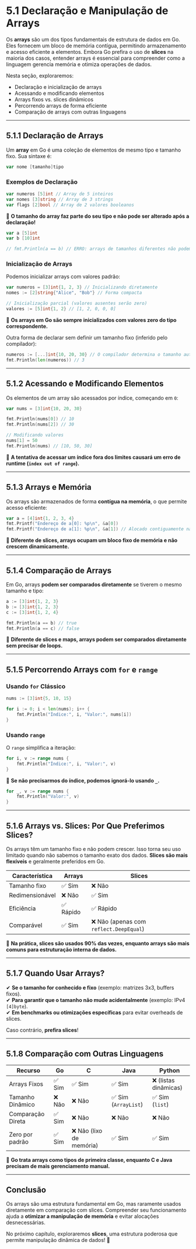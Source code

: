 # **5.1 Declaração e Manipulação de Arrays**

Os **arrays** são um dos tipos fundamentais de estrutura de dados em Go. Eles fornecem um bloco de memória contígua, permitindo armazenamento e acesso eficiente a elementos. Embora Go prefira o uso de **slices** na maioria dos casos, entender arrays é essencial para compreender como a linguagem gerencia memória e otimiza operações de dados.

Nesta seção, exploraremos:

- Declaração e inicialização de arrays
- Acessando e modificando elementos
- Arrays fixos vs. slices dinâmicos
- Percorrendo arrays de forma eficiente
- Comparação de arrays com outras linguagens

---

## **5.1.1 Declaração de Arrays**

Um **array** em Go é uma coleção de elementos de mesmo tipo e tamanho fixo. Sua sintaxe é:

```go
var nome [tamanho]tipo
```

### **Exemplos de Declaração**

```go
var numeros [5]int // Array de 5 inteiros
var nomes [3]string // Array de 3 strings
var flags [2]bool // Array de 2 valores booleanos
```

📌 **O tamanho do array faz parte do seu tipo e não pode ser alterado após a declaração!**  

```go
var a [5]int
var b [10]int

// fmt.Println(a == b) // ERRO: arrays de tamanhos diferentes não podem ser comparados
```

### **Inicialização de Arrays**

Podemos inicializar arrays com valores padrão:

```go
var numeros = [3]int{1, 2, 3} // Inicializando diretamente
nomes := [2]string{"Alice", "Bob"} // Forma compacta

// Inicialização parcial (valores ausentes serão zero)
valores := [5]int{1, 2} // [1, 2, 0, 0, 0]
```

📌 **Os arrays em Go são sempre inicializados com valores zero do tipo correspondente.**

Outra forma de declarar sem definir um tamanho fixo (inferido pelo compilador):

```go
numeros := [...]int{10, 20, 30} // O compilador determina o tamanho automaticamente
fmt.Println(len(numeros)) // 3
```

---

## **5.1.2 Acessando e Modificando Elementos**

Os elementos de um array são acessados por índice, começando em `0`:

```go
var nums = [3]int{10, 20, 30}

fmt.Println(nums[0]) // 10
fmt.Println(nums[2]) // 30

// Modificando valores
nums[1] = 50
fmt.Println(nums) // [10, 50, 30]
```

📌 **A tentativa de acessar um índice fora dos limites causará um erro de runtime (`index out of range`).**  

---

## **5.1.3 Arrays e Memória**

Os arrays são armazenados de forma **contígua na memória**, o que permite acesso eficiente:

```go
var a = [4]int{1, 2, 3, 4}
fmt.Printf("Endereço de a[0]: %p\n", &a[0])
fmt.Printf("Endereço de a[1]: %p\n", &a[1]) // Alocado contiguamente na memória
```

📌 **Diferente de slices, arrays ocupam um bloco fixo de memória e não crescem dinamicamente.**

---

## **5.1.4 Comparação de Arrays**

Em Go, arrays **podem ser comparados diretamente** se tiverem o mesmo tamanho e tipo:

```go
a := [3]int{1, 2, 3}
b := [3]int{1, 2, 3}
c := [3]int{1, 2, 4}

fmt.Println(a == b) // true
fmt.Println(a == c) // false
```

📌 **Diferente de slices e maps, arrays podem ser comparados diretamente sem precisar de loops.**

---

## **5.1.5 Percorrendo Arrays com `for` e `range`**

### **Usando `for` Clássico**

```go
nums := [3]int{5, 10, 15}

for i := 0; i < len(nums); i++ {
    fmt.Println("Índice:", i, "Valor:", nums[i])
}
```

### **Usando `range`**

O `range` simplifica a iteração:

```go
for i, v := range nums {
    fmt.Println("Índice:", i, "Valor:", v)
}
```

📌 **Se não precisarmos do índice, podemos ignorá-lo usando `_`.**

```go
for _, v := range nums {
    fmt.Println("Valor:", v)
}
```

---

## **5.1.6 Arrays vs. Slices: Por Que Preferimos Slices?**

Os arrays têm um tamanho fixo e não podem crescer. Isso torna seu uso limitado quando não sabemos o tamanho exato dos dados. **Slices são mais flexíveis** e geralmente preferidos em Go.

| Característica | Arrays | Slices |
|--------------|--------|--------|
| Tamanho fixo | ✅ Sim | ❌ Não |
| Redimensionável | ❌ Não | ✅ Sim |
| Eficiência | ✅ Rápido | ✅ Rápido |
| Comparável | ✅ Sim | ❌ Não (apenas com `reflect.DeepEqual`) |

📌 **Na prática, slices são usados 90% das vezes, enquanto arrays são mais comuns para estruturação interna de dados.**

---

## **5.1.7 Quando Usar Arrays?**

✔ **Se o tamanho for conhecido e fixo** (exemplo: matrizes 3x3, buffers fixos).  
✔ **Para garantir que o tamanho não mude acidentalmente** (exemplo: IPv4 `[4]byte`).  
✔ **Em benchmarks ou otimizações específicas** para evitar overheads de slices.  

Caso contrário, **prefira slices**!

---

## **5.1.8 Comparação com Outras Linguagens**

| Recurso       | Go            | C   | Java  | Python |
|--------------|--------------|-----|------|--------|
| Arrays Fixos | ✅ Sim        | ✅ Sim | ✅ Sim | ❌ (listas dinâmicas) |
| Tamanho Dinâmico | ❌ Não | ❌ Não | ✅ Sim (`ArrayList`) | ✅ Sim (`list`) |
| Comparação Direta | ✅ Sim | ❌ Não | ❌ Não | ❌ Não |
| Zero por padrão | ✅ Sim | ❌ Não (lixo de memória) | ✅ Sim | ✅ Sim |

📌 **Go trata arrays como tipos de primeira classe, enquanto C e Java precisam de mais gerenciamento manual.**

---

## **Conclusão**

Os arrays são uma estrutura fundamental em Go, mas raramente usados diretamente em comparação com slices. Compreender seu funcionamento ajuda a **otimizar a manipulação de memória** e evitar alocações desnecessárias.

No próximo capítulo, exploraremos **slices**, uma estrutura poderosa que permite manipulação dinâmica de dados! 🚀
